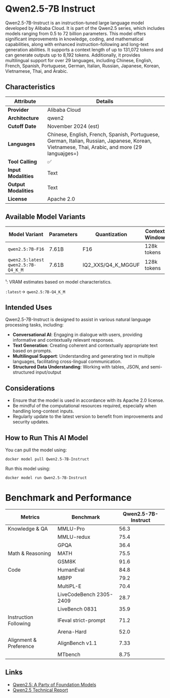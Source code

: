 
# Qwen2.5-7B Instruct

Qwen2.5-7B-Instruct is an instruction-tuned large language model developed by Alibaba Cloud. It is part of the Qwen2.5 series, which includes models ranging from 0.5 to 72 billion parameters. This model offers significant improvements in knowledge, coding, and mathematical capabilities, along with enhanced instruction-following and long-text generation abilities. It supports a context length of up to 131,072 tokens and can generate outputs up to 8,192 tokens. Additionally, it provides multilingual support for over 29 languages, including Chinese, English, French, Spanish, Portuguese, German, Italian, Russian, Japanese, Korean, Vietnamese, Thai, and Arabic.

## Characteristics

| Attribute             | Details            |
|---------------------- |--------------------|
| **Provider**          | Alibaba Cloud      |
| **Architecture**      | qwen2              |
| **Cutoff Date**       | November 2024 (est)|
| **Languages**         | Chinese, English, French, Spanish, Portuguese, German, Italian, Russian, Japanese, Korean, Vietnamese, Thai, Arabic, and more (29 languajges=) |
| **Tool Calling**      | ✅                 |
| **Input Modalities**  | Text               |
| **Output Modalities** | Text               |
| **License**           | Apache 2.0         |

## Available Model Variants

| Model Variant                        | Parameters | Quantization       | Context Window | VRAM      | Size    |                  
|--------------------------------------|------------|--------------------|----------------|-----------|---------|
| `qwen2.5:7B-F16`                     | 7.61B      | F16                | 128k tokens    | 18GB¹     | 14.2GB  | 
| `qwen2.5:latest` `qwen2.5:7B-Q4_K_M` | 7.61B      | IQ2_XXS/Q4_K_MGGUF | 128k tokens    | 5GB¹      | 4.4GB   | 

¹: VRAM estimates based on model characteristics.

`:latest`→ `qwen2.5:7B-Q4_K_M`

## Intended Uses

Qwen2.5-7B-Instruct is designed to assist in various natural language processing tasks, including:

- **Conversational AI**: Engaging in dialogue with users, providing informative and contextually relevant responses.
- **Text Generation**: Creating coherent and contextually appropriate text based on prompts.
- **Multilingual Support**: Understanding and generating text in multiple languages, facilitating cross-lingual communication.
- **Structured Data Understanding**: Working with tables, JSON, and semi-structured input/output

## Considerations

- Ensure that the model is used in accordance with its Apache 2.0 license.
- Be mindful of the computational resources required, especially when handling long-context inputs.
- Regularly update to the latest version to benefit from improvements and security updates.

## How to Run This AI Model

You can pull the model using:

```
docker model pull Qwen2.5-7B-Instruct
```

Run this model using:

```
docker model run Qwen2.5-7B-Instruct
```

# Benchmark and Performance
| Metrics                   | Benchmark                | Qwen2.5-7B-Instruct |
|---------------------------|--------------------------|---------------------|
| Knowledge & QA            | MMLU-Pro                 | 56.3                |
|                           | MMLU-redux               | 75.4                |
|                           | GPQA                     | 36.4                |
| Math & Reasoning          | MATH                     | 75.5                |
|                           | GSM8K                    | 91.6                |
| Code                      | HumanEval                | 84.8                |
|                           | MBPP                     | 79.2                |
|                           | MultiPL-E                | 70.4                |
|                           | LiveCodeBench 2305-2409  | 28.7                |
|                           | LiveBench 0831           | 35.9                |
| Instruction Following     | IFeval strict-prompt     | 71.2                |
|                           | Arena-Hard               | 52.0                |
| Alignment & Preference    | AlignBench v1.1          | 7.33                |
|                           | MTbench                  | 8.75                |

## Links

- [Qwen2.5: A Party of Foundation Models](https://qwenlm.github.io/blog/qwen2.5/)
- [Qwen2.5 Technical Report](https://arxiv.org/abs/2412.15115)